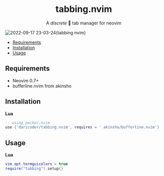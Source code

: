 <h1 align="center">
tabbing.nvim
</h1>

<p align="center">A <i>discrete</i> 💅 tab manager for neovim

![2022-09-17 23-03-24(tabbing nvim)](https://user-images.githubusercontent.com/64455469/190886110-5191e56e-0272-4103-a502-2069498f038e.gif)

- [Requirements](#requirements)
- [Installation](#installation)
- [Usage](#usage)

## Requirements

- Neovim 0.7+
- bufferline.nvim from akinsho

## Installation

**Lua**

```lua
-- using packer.nvim
use {'daricoder/tabbing.nvim', requires = ' akinsho/bufferline.nvim'}
```

## Usage
**Lua**

```lua
vim.opt.termguicolors = true
require("tabbing").setup{}
```

